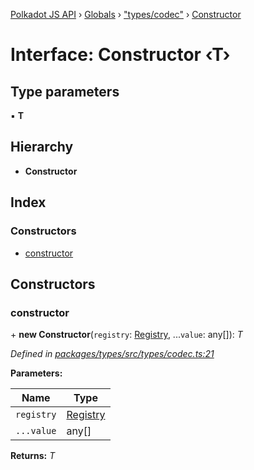 [Polkadot JS API](../README.md) › [Globals](../globals.md) › ["types/codec"](../modules/_types_codec_.md) › [Constructor](_types_codec_.constructor.md)

# Interface: Constructor ‹**T**›

## Type parameters

▪ **T**

## Hierarchy

* **Constructor**

## Index

### Constructors

* [constructor](_types_codec_.constructor.md#constructor)

## Constructors

###  constructor

\+ **new Constructor**(`registry`: [Registry](_types_registry_.registry.md), ...`value`: any[]): *T*

*Defined in [packages/types/src/types/codec.ts:21](https://github.com/polkadot-js/api/blob/eea4c8775e/packages/types/src/types/codec.ts#L21)*

**Parameters:**

Name | Type |
------ | ------ |
`registry` | [Registry](_types_registry_.registry.md) |
`...value` | any[] |

**Returns:** *T*
